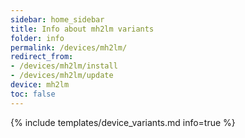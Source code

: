 ```yaml
---
sidebar: home_sidebar
title: Info about mh2lm variants
folder: info
permalink: /devices/mh2lm/
redirect_from:
- /devices/mh2lm/install
- /devices/mh2lm/update
device: mh2lm
toc: false
---
```

{% include templates/device_variants.md info=true %}
